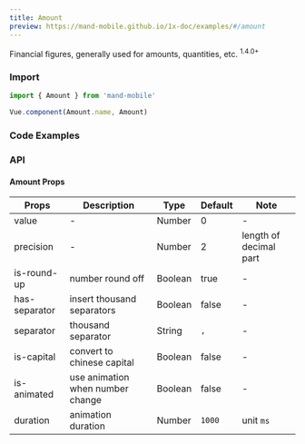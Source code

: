```yaml
---
title: Amount
preview: https://mand-mobile.github.io/1x-doc/examples/#/amount
---
```


Financial figures, generally used for amounts, quantities, etc. <sup class="version-after">1.4.0+</sup>

### Import

```javascript
import { Amount } from 'mand-mobile'

Vue.component(Amount.name, Amount)
```

### Code Examples
<!-- DEMO -->

### API

#### Amount Props
| Props | Description | Type | Default | Note |
|----|-----|------|------|------|
|value|-|Number|0|-|
|precision|-|Number|2|length of decimal part|
|is-round-up|number round off|Boolean|true|-|
|has-separator|insert thousand separators|Boolean|false|-|
|separator|thousand separator|String|`,`|-|
|is-capital|convert to chinese capital|Boolean|false|-|
|is-animated|use animation when number change|Boolean|false|-|
|duration|animation duration|Number|`1000`|unit `ms`|